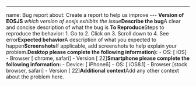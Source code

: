 ---
name: Bug report
about: Create a report to help us improve
--- **Version of EOSJS** _which
version of eosjs exhibits the issue_**Describe 
the bug**A clear and
concise description of what the bug is **To Reproduce**Steps to
reproduce the behavior: 1. Go to 2. Click on
3. Scroll down to 4. See error**Expected behavior**A description
of what you expected to happen**Screenshots**If applicable, 
add screenshots to help explain your problem.**Desktop 
please complete the following information):** - OS: [ iOS] - Browser
[ chrome, safari] - Version [ 22]**Smartphone 
please complete the
following information:** - Device: [ iPhone6] - OS: [ iOS8.1] - Browser
[stock browser, safari] - Version [ 22]**Additional context**Add 
any other 
context about the problem here.
